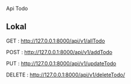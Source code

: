 Api Todo

## Lokal

GET     : http://127.0.0.1:8000/api/v1/allTodo

POST    : http://127.0.0.1:8000/api/v1/addTodo

PUT     : http://127.0.0.1:8000/api/v1/updateTodo

DELETE  : http://127.0.0.1:8000/api/v1/deleteTodo/